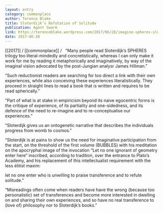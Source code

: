 ```yaml
---
layout: entry
category: commonplace
author: Terence Blake
title: Sloterdijk’s Refutation of Solitude
publication: Agent Swarm
link: https://terenceblake.wordpress.com/2017/06/28/imagine-spheres-sloterdijks-refutation-of-solitude/
date: 2017-06-28
---
```


[[2017]] / [[commonplace]] / 
 
“Many people read Sloterdijk’s SPHERES trilogy too literal-mindedly and concretistically, whereas I can only make it work for me by reading it metaphorically and imaginatively, by way of the imaginal vision advocated by the post-Jungian analysr James Hillman.”

“Such reductionist readers are searching for too direct a link with their own experiences, while also conceiving these experiences literalistically. They proceed in straight lines to read a book that is written and requires to be read spherically.”

“Part of what is at stake in empiricism beyond its naive egocentric forms is the critique of experience, of its partiality and one-sidedness, and its defence of the need to re-imagine and to re-conceptualise our experiences.”

“Sloterdijk gives us an ontogenetic narrative that describes the individuals progress from womb to cosmos.”

“Sloterdijk is at pains to show us the need for imaginative participation from the start, on the threshold of the first volume (BUBBLES) with his meditation on the apocryphal image of the invocation “Let no one ignorant of geometry enter here” inscribed, according to tradition, over the entrance to Plato’s Academy, and his replacement of this intellectualist requirement with the less élitist maxim:

let no one enter who is unwilling to praise transference and to refute solitude.”

“Misreadings often come when readers have have the wrong (because too personalistic) set of transferences and become more interested in dwelling on and sharing their own experiences, and so have no real transference to (love of) philosophy nor to Sloterdijk’s books.”

